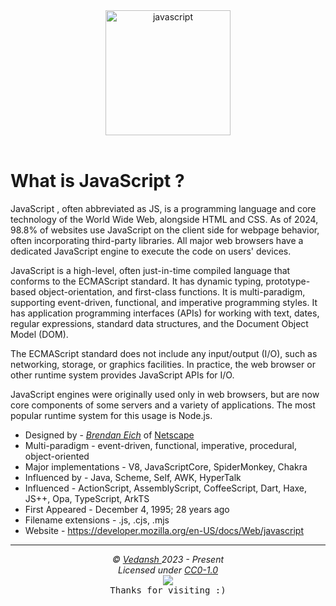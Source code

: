 <div align="center">
    <img 
        src="https://cdn.jsdelivr.net/gh/offensive-vk/Icons@master/javascript/javascript-original.svg" 
        height=200 
        width=200 
        alt="javascript" 
    ><br /><br />
</div>

# **What is JavaScript** ?

JavaScript , often abbreviated as JS, is a programming language and core technology of the World Wide Web, alongside HTML and CSS. As of 2024, 98.8% of websites use JavaScript on the client side for webpage behavior, often incorporating third-party libraries. All major web browsers have a dedicated JavaScript engine to execute the code on users' devices.

JavaScript is a high-level, often just-in-time compiled language that conforms to the ECMAScript standard. It has dynamic typing, prototype-based object-orientation, and first-class functions. It is multi-paradigm, supporting event-driven, functional, and imperative programming styles. It has application programming interfaces (APIs) for working with text, dates, regular expressions, standard data structures, and the Document Object Model (DOM).

The ECMAScript standard does not include any input/output (I/O), such as networking, storage, or graphics facilities. In practice, the web browser or other runtime system provides JavaScript APIs for I/O.

JavaScript engines were originally used only in web browsers, but are now core components of some servers and a variety of applications. The most popular runtime system for this usage is Node.js.

- Designed by - [*Brendan Eich*](https://en.wikipedia.org/wiki/Brendan_Eich) of [Netscape](https://en.wikipedia.org/wiki/Netscape)
- Multi-paradigm - event-driven, functional, imperative, procedural, object-oriented
- Major implementations - V8, JavaScriptCore, SpiderMonkey, Chakra
- Influenced by - Java, Scheme, Self, AWK, HyperTalk
- Influenced - ActionScript, AssemblyScript, CoffeeScript, Dart, Haxe, JS++, Opa, TypeScript, ArkTS
- First Appeared - December 4, 1995; 28 years ago
- Filename extensions - .js, .cjs, .mjs
- Website - <https://developer.mozilla.org/en-US/docs/Web/javascript>


***

<p align="center">
  <i>&copy; <a href="https://github.com/offensive-vk/">Vedansh </a> 2023 - Present</i><br>
  <i>Licensed under <a href="https://github.com/offensive-vk/UntilEverything#CC0-1.0-1-ov-file">CC0-1.0</a></i><br>
  <a href="https://github.com/TheHamsterBot"><img src="https://i.ibb.co/4KtpYxb/octocat-clean-mini.png" /></a><br>
  <kbd>Thanks for visiting :)</kbd>
</p>
